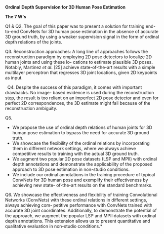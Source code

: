 ﻿**Ordinal Depth Supervision for 3D Human Pose Estimation**

**The 7 W's**

Q1 & Q2. The goal of this paper was to present a solution for training end-to-end ConvNets for 3D human pose estimation in the absence of accurate 3D ground truth, by using a weaker supervision signal in the form of ordinal depth relations of the joints. 

Q3. Reconstruction approaches: A long line of approaches follows the reconstruction paradigm by employing 2D pose detectors to localize 2D human joints and using these lo- cations to estimate plausible 3D poses. Notably, Martinez *et al*. [25] achieve state-of-the-art results with a simple multilayer perceptron that regresses 3D joint locations, given 2D keypoints as input. 

` `Q4. Despite the success of this paradigm, it comes with important drawbacks. No image- based evidence is used during the reconstruction step, the result is too reliant on an imperfect 2D pose detector and even for perfect 2D correspondences, the 3D estimate might fail because of the reconstruction ambiguity. 

Q5. 

- We propose the use of ordinal depth relations of human joints for 3D human pose estimation to bypass the need for accurate 3D ground truth. 
- We showcase the flexibility of the ordinal relations by incorporating them in different network settings, where we always achieve competitive results to training with the actual 3D ground truth. 
- We augment two popular 2D pose datasets (LSP and MPII) with ordinal depth annotations and demonstrate the applicability of the proposed approach to 3D pose estimation in non-studio conditions. 
- We include our ordinal annotations in the training procedure of typical ConvNets for 3D human pose and exemplify their effectiveness by achieving new state- of-the-art results on the standard benchmarks. 

Q6. We showcase the effectiveness and flexibility of training Convolutional Networks (ConvNets) with these ordinal relations in different settings, always achieving com- petitive performance with ConvNets trained with accurate 3D joint coordinates. Additionally, to demonstrate the potential of the approach, we augment the popular LSP and MPII datasets with ordinal depth annotations. This extension allows us to present quantitative and qualitative evaluation in non-studio conditions.* 

